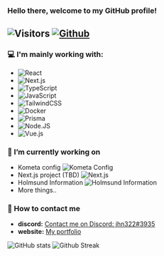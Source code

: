 ### Hello there, welcome to my GitHub profile!

## ![Visitors](https://visitor-badge.laobi.icu/badge?page_id=jhn322.jhn322&color=red) [![Github](https://img.shields.io/github/followers/jhn322?label=Follow&style=social)](https://github.com/jhn322)

### 💻 I'm mainly working with:

- ![React](https://img.shields.io/badge/React-61DAFB?style=for-the-badge&logo=react&logoColor=black)
- ![Next.js](https://img.shields.io/badge/Next.js-000000?style=for-the-badge&logo=nextdotjs&logoColor=white)
- ![TypeScript](https://img.shields.io/badge/TypeScript-3178C6?style=for-the-badge&logo=typescript&logoColor=white)
- ![JavaScript](https://img.shields.io/badge/JavaScript-F7DF1E?style=for-the-badge&logo=javascript&logoColor=black)
- ![TailwindCSS](https://img.shields.io/badge/TailwindCSS-38B2AC?style=for-the-badge&logo=tailwind-css&logoColor=white)
- ![Docker](https://img.shields.io/badge/docker-%230db7ed.svg?style=for-the-badge&logo=docker&logoColor=white)
- ![Prisma](https://img.shields.io/badge/Prisma-2D3748?style=for-the-badge&logo=prisma&logoColor=white)
- ![Node.JS](https://img.shields.io/badge/Node.js-43853D?style=for-the-badge&logo=node.js&logoColor=white)
- ![Vue.js](https://img.shields.io/badge/vuejs-%2335495e.svg?style=for-the-badge&logo=vuedotjs&logoColor=%234FC08D)

### 🔭 I’m currently working on

- Kometa config ![Kometa Config](https://img.shields.io/badge/config-kometa-red?style=flat-square)
- Next.js project (TBD) ![Next.js](https://img.shields.io/badge/Next.js-project-red?style=flat-square)
- Holmsund Information ![Holmsund Information](https://img.shields.io/badge/Holmsund-red?style=flat-square)
- More things..

### 📧 How to contact me

- **discord:** [Contact me on Discord: jhn322#3935](https://discord.com)
- **website:** [My portfolio](https://jhn-portfolio.netlify.app/)

![GitHub stats](https://github-readme-stats.vercel.app/api?username=jhn322&show_icons=true&count_private=true&theme=blue-green)
![Github Streak](https://github-readme-streak-stats.herokuapp.com/?user=jhn322&theme=blue-green)
